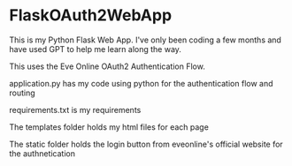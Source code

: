 # FlaskOAuth2WebApp

This is my Python Flask Web App. I've only been coding a few months and have used GPT to help me learn along the way.

This uses the Eve Online OAuth2 Authentication Flow.

application.py has my code using python for the authentication flow and routing

requirements.txt is my requirements

The templates folder holds my html files for each page

The static folder holds the login button from eveonline's official website for the authnetication
